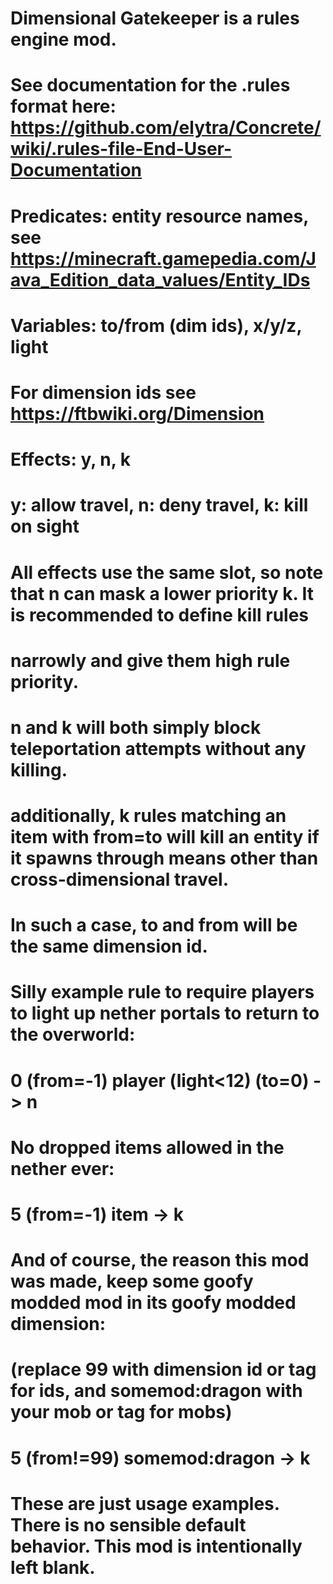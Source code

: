 # Dimensional Gatekeeper is a rules engine mod.
# See documentation for the .rules format here: https://github.com/elytra/Concrete/wiki/.rules-file-End-User-Documentation

# Predicates: entity resource names, see https://minecraft.gamepedia.com/Java_Edition_data_values/Entity_IDs
# Variables: to/from (dim ids), x/y/z, light
# For dimension ids see https://ftbwiki.org/Dimension
# Effects: y, n, k
# y: allow travel, n: deny travel, k: kill on sight

# All effects use the same slot, so note that n can mask a lower priority k.  It is recommended to define kill rules
# narrowly and give them high rule priority.

# n and k will both simply block teleportation attempts without any killing.
# additionally, k rules matching an item with from=to will kill an entity if it spawns through means other than cross-dimensional travel.
# In such a case, to and from will be the same dimension id.

# Silly example rule to require players to light up nether portals to return to the overworld:
# 0 (from=-1) player (light<12) (to=0) -> n
# No dropped items allowed in the nether ever:
# 5 (from=-1) item -> k
# And of course, the reason this mod was made, keep some goofy modded mod in its goofy modded dimension:
# (replace 99 with dimension id or tag for ids, and somemod:dragon with your mob or tag for mobs)
# 5 (from!=99) somemod:dragon -> k

# These are just usage examples.  There is no sensible default behavior.  This mod is intentionally left blank.

